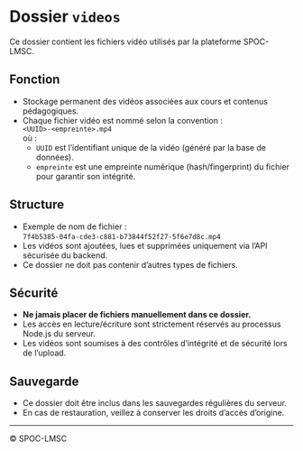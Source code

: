 # Dossier `videos`

Ce dossier contient les fichiers vidéo utilisés par la plateforme SPOC-LMSC.

## Fonction

- Stockage permanent des vidéos associées aux cours et contenus pédagogiques.
- Chaque fichier vidéo est nommé selon la convention :  
  `<UUID>-<empreinte>.mp4`  
  où :
  - `UUID` est l’identifiant unique de la vidéo (généré par la base de données).
  - `empreinte` est une empreinte numérique (hash/fingerprint) du fichier pour garantir son intégrité.

## Structure

- Exemple de nom de fichier :  
  `7f4b5385-04fa-cde3-c881-b73844f52f27-5f6e7d8c.mp4`
- Les vidéos sont ajoutées, lues et supprimées uniquement via l’API sécurisée du backend.
- Ce dossier ne doit pas contenir d’autres types de fichiers.

## Sécurité

- **Ne jamais placer de fichiers manuellement dans ce dossier.**
- Les accès en lecture/écriture sont strictement réservés au processus Node.js du serveur.
- Les vidéos sont soumises à des contrôles d’intégrité et de sécurité lors de l’upload.

## Sauvegarde

- Ce dossier doit être inclus dans les sauvegardes régulières du serveur.
- En cas de restauration, veillez à conserver les droits d’accès d’origine.

---

© SPOC-LMSC